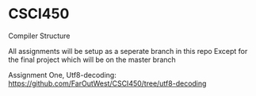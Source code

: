 # CSCI450
Compiler Structure 

All assignments will be setup as a  seperate branch in this repo
Except for the final project which will be on the master branch

  Assignment One, Utf8-decoding: https://github.com/FarOutWest/CSCI450/tree/utf8-decoding 
